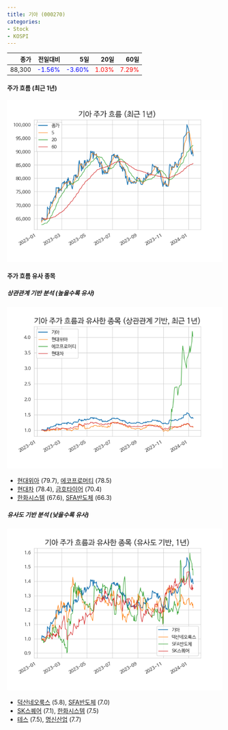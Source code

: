 ```yaml
---
title: 기아 (000270)
categories:
- Stock
- KOSPI
---
```


|종가|전일대비|5일|20일|60일|
|---:|-------:|--:|---:|---:|
|88,300|<span style="color: blue">-1.56%</span>|<span style="color: blue">-3.60%</span>|<span style="color: red">1.03%</span>|<span style="color: red">7.29%</span>|

<!-- more -->


#### 주가 흐름 (최근 1년)
![000270](/assets/images/stock/000270.png)


#### 주가 흐름 유사 종목


##### 상관관계 기반 분석 (높을수록 유사)
![000270](/assets/images/stock/000270_corr.png)
- [현대위아](/011210/) (79.7), [에코프로머티](/450080/) (78.5)
- [현대차](/005380/) (78.4), [금호타이어](/073240/) (70.4)
- [한화시스템](/272210/) (67.6), [SFA반도체](/036540/) (66.3)


##### 유사도 기반 분석 (낮을수록 유사)	
![000270](/assets/images/stock/000270_sim.png)
- [덕산네오룩스](/213420/) (5.8), [SFA반도체](/036540/) (7.0)
- [SK스퀘어](/402340/) (7.1), [한화시스템](/272210/) (7.5)
- [테스](/095610/) (7.5), [명신산업](/009900/) (7.7)